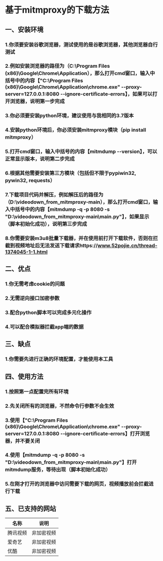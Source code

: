 
# 基于mitmproxy的下载方法

## 一、安装环境
### 1.你须要安装谷歌浏览器，测试使用的是谷歌浏览器，其他浏览器自行测试
### 2.例如安装浏览器的路径为（C:\Program Files (x86)\Google\Chrome\Application），那么打开cmd窗口，输入中括号中的内容【"C:\Program Files (x86)\Google\Chrome\Application\chrome.exe" --proxy-server=127.0.0.1:8080 --ignore-certificate-errors】，如果可以打开浏览器，说明第一步完成
### 3.你必须要安装python环境，建议使用与我相同的3.7版本
### 4.安装python环境后，你必须安装mitmproxy模块（pip install mitmproxy）
### 5.打开cmd窗口，输入中括号的内容【mitmdump --version】，可以正常显示版本，说明第二步完成
### 6.根据其他需要安装第三方模块（包括但不限于pypiwin32, pywin32, requests）
### 7.下载项目代码并解压，例如解压后的路径为（D:\videodown_from_mitmproxy-main），那么打开cmd窗口，输入中括号中的内容【mitmdump -q -p 8080 -s "D:\videodown_from_mitmproxy-main\main.py"】，如果显示（脚本初始化成功），说明第三步完成
### 8.你需要安装m3u8批量下载器，并在使用前打开下载软件，否则在拦截到视频地址后无法发送下载请求https://www.52pojie.cn/thread-1374045-1-1.html

## 二、优点
### 1.你无需考虑cookie的问题
### 2.无需逆向接口加密参数
### 3.配合python脚本可以完成多元化操作
### 4.可以配合模拟器拦截app端的数据


## 三、缺点
### 1.你需要先进行正确的环境配置，才能使用本工具

## 四、使用方法
### 1.按照第一点配置完所有环境
### 2.先关闭所有的浏览器，不然命令行参数不会生效
### 3.使用【"C:\Program Files (x86)\Google\Chrome\Application\chrome.exe" --proxy-server=127.0.0.1:8080 --ignore-certificate-errors】打开浏览器，并不要关闭
### 4.使用【mitmdump -q -p 8080 -s "D:\videodown_from_mitmproxy-main\main.py"】打开mitmdump服务，等待出现（脚本初始化成功）
### 5.在刚才打开的浏览器中访问需要下载的网页，视频播放前会拦截进行下载

## 五、已支持的网站
|  名称   | 说明  |
|  ----  | ----  |
| 腾讯视频  | 非加密视频 |
| 爱奇艺  | 非加密视频 |
| 优酷  | 非加密视频 |